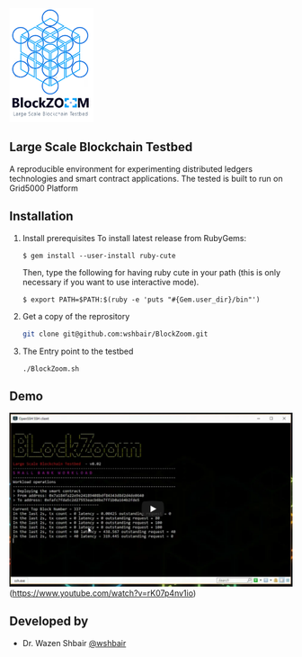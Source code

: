 <img src="logo.png" width="150">

## Large Scale Blockchain Testbed

A reproducible environment for experimenting distributed ledgers technologies and smart contract applications.
The tested is built to run on Grid5000 Platform 

## Installation

1. Install prerequisites
   To install latest release from RubyGems:
   
   ```
   $ gem install --user-install ruby-cute
   ```
   
   Then, type the following for having ruby cute in your path (this is only necessary if you want to use interactive mode).
   
   ```
   $ export PATH=$PATH:$(ruby -e 'puts "#{Gem.user_dir}/bin"')
   ```
   
2. Get a copy of the reprository
  
   ```sh
   git clone git@github.com:wshbair/BlockZoom.git
   ```

3. The Entry point to the testbed
  
   ```
   ./BlockZoom.sh
   ```
## Demo 

<img src="demo.png">(https://www.youtube.com/watch?v=rK07p4nv1io)

## Developed by 
- Dr. Wazen Shbair [@wshbair](https://github.com/wshbair) 




